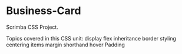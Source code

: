 # Business-Card
Scrimba CSS Project. 

Topics covered in this CSS unit: 
display flex
inheritance
border styling
centering items
margin shorthand
hover
Padding
